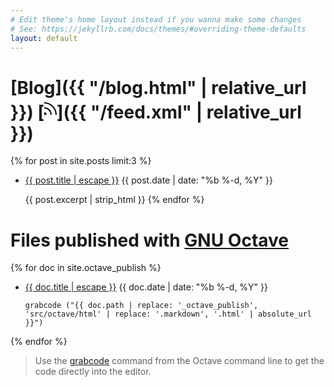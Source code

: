 ```yaml
---
# Edit theme's home layout instead if you wanna make some changes
# See: https://jekyllrb.com/docs/themes/#overriding-theme-defaults
layout: default
---
```


# [Blog]({{ "/blog.html" | relative_url }}) [<!--{ octicon rss height:32 }--><svg height="32" class="octicon octicon-rss" viewBox="0 0 10 16" version="1.1" width="20" aria-hidden="true"><path fill-rule="evenodd" d="M2 13H0v-2c1.11 0 2 .89 2 2zM0 3v1a9 9 0 0 1 9 9h1C10 7.48 5.52 3 0 3zm0 4v1c2.75 0 5 2.25 5 5h1c0-3.31-2.69-6-6-6z"></path></svg>]({{ "/feed.xml" | relative_url }})

{% for post in site.posts limit:3 %}
- <a class="post-link" href="{{ post.url | relative_url }}">{{ post.title | escape }}</a>
  <span class="post-meta">{{ post.date | date: "%b %-d, %Y" }}</span>

  {{ post.excerpt | strip_html }}
{% endfor %}



# Files published with [GNU Octave](http://www.octave.org)

{% for doc in site.octave_publish %}
- <a class="post-link" href="{{ doc.url | relative_url }}">{{ doc.title | escape }}</a>
  <span class="post-meta">{{ doc.date | date: "%b %-d, %Y" }}</span>

      grabcode ("{{ doc.path | replace: '_octave_publish', 'src/octave/html' | replace: '.markdown', '.html' | absolute_url }}")

{% endfor %}

> Use the [grabcode](https://www.gnu.org/software/octave/doc/interpreter/XREFgrabcode.html)
  command from the Octave command line to get the code directly into the editor.
